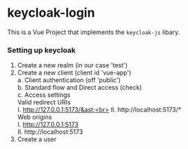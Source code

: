 # keycloak-login
This is a Vue Project that implements the `keycloak-js` libary.

### Setting up keycloak
1. Create a new realm (in our case 'test')
2. Create a new client (client id 'vue-app')<br>
   a. Client authentication (off 'public')<br>
   b. Standard flow and Direct access (check)<br>
   c. Access settings<br>
     Valid redirect URIs<br>
     I. http://127.0.0.1:5173/&ast;<br>
     II. http://localhost:5173/&ast;<br>
     Web origins<br>
     I. http://127.0.0.1:5173<br>
     II. http://localhost:5173<br>
3. Create a user<br>
